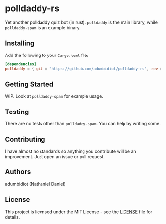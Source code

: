# polldaddy-rs

Yet another polldaddy quiz bot (in rust). `polldaddy` is the main library, while `polldaddy-spam` is an example binary.

## Installing

Add the following to your `Cargo.toml` file:

```toml
[dependencies]
polldaddy = { git = "https://github.com/adumbidiot/polldaddy-rs", rev = "9a47166" }
```

## Getting Started
WIP. Look at `polldaddy-spam` for example usage.

## Testing
There are no tests other than `polldaddy-spam`. You can help by writing some.

## Contributing
I have almost no standards so anything you contribute will be an improvement. Just open an issue or pull request.

## Authors
adumbidiot (Nathaniel Daniel)

## License
This project is licensed under the MIT License - see the [LICENSE](LICENSE) file for details.